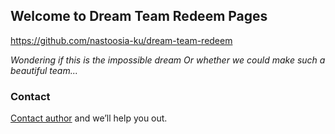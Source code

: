 ## Welcome to Dream Team Redeem Pages

https://github.com/nastoosia-ku/dream-team-redeem

_Wondering if this is the impossible dream
Or whether we could make such a beautiful team..._

### Contact

[Contact author](anastasiia.kusiumova@gmail.com) and we’ll help you out.
